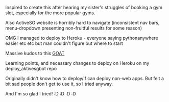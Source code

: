 Inspired to create this after hearing my sister's struggles of booking a gym slot, especially for the more popular gyms.

Also ActiveSG website is horribly hard to navigate (inconsistent nav bars, menu-dropdown presenting non-fruitful results for some reason)

OMG I managed to deploy to Heroku - everyone saying pythonanywhere easier etc etc but man couldn't figure out where to start

Massive kudos to this [GOAT](https://www.youtube.com/watch?v=rfdNIOYGYVI)

Learning points, and necessary changes to deploy on Heroku on my deploy_aktivesgbot repo

Originally didn't know how to deploy/if can deploy non-web apps. But felt a bit sad people don't get to use it, so I tried anyway.

And I'm so glad I tried! :D :D :D :D
